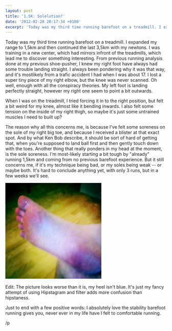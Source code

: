 ```yaml
---
layout: post
title: '1.5K: Solelution?'
date: '2012-02-28 20:17:34 +0100'
excerpt: 'Today was my third time running barefoot on a treadmill. I expanded my range to 1,5km and then continued the last 3,5km with my newtons. I was training in a new center, which had mirrors infront of the treadmills, which lead me to discover something interesting.'
---
```

<p>Today was my third time running barefoot on a treadmill. I expanded my range to 1,5km and then continued the last 3,5km with my newtons. I was training in a new center, which had mirrors infront of the treadmills, which lead me to discover something interesting. From previous running analysis done at my previous shoe-pusher, I knew my right foot have always had some trouble landing straight. I always been pondering why it was that way, and it's mostlikely from a trafic accident I had when I was about 17. I lost a super tiny piece of my right elbow, but the knee was never scanned. Oh well, enough with all the conspiracy theories. My left foot is landing perfectly straight, however my right one seem to point a bit outwards.</p>
<p>When I was on the treadmill, I tried forcing it in to the right position, but felt a bit weird for my knee, almost like it bending inwards. I also felt some tension on the inside of my right thigh, so maybe it's just some untrained muscles I need to built up?</p>
<p>The reason why all this concerns me, is because I've felt some soreness on the sole of my right big toe, and because I received a blister at that exact spot. And by what Ken Bob describe, it should be sort of hard of getting that, when you're supposed to land ball first and then gently touch down with the toes. Another thing that really ponders in my head at the moment, is the sole soreness. I'm most-likely starting a bit tough by "already" running 1,5km and coming from no previous barefoot experience. But it still concerns me, if it's my technique being bad, or my soles being weak -- or maybe both. It's hard to conclude anything yet, with only 3 runs, but in a few weeks we'll see.</p>
<p><img class="alignnone size-medium wp-image-40" title="rightfoot" src="/images/rightfoot-300x300.jpg" alt="" width="300" height="300" /></p>
<p>Edit: The picture looks worse than it is, my heel isn't blue. It's just my fancy attempt of using Hipstagram and filter adds more confusion than hipstaness.</p>
<p>Just to end with a few positive words: I absolutely love the stability barefoot running gives you, never ever in my life have I felt to comfortable running.</p>
<p>/p</p>
